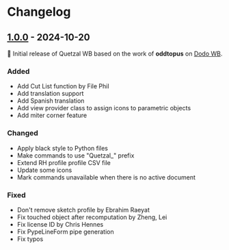 # Changelog

## [1.0.0] - 2024-10-20

🌱 Initial release of Quetzal WB based on the work of **oddtopus** on [Dodo WB][dodo].

### Added

- Add Cut List function by File Phil
- Add translation support
- Add Spanish translation
- Add view provider class to assign icons to parametric objects
- Add miter corner feature

### Changed

- Apply black style to Python files
- Make commands to use "Quetzal_" prefix
- Extend RH profile profile CSV file
- Update some icons
- Mark commands unavailable when there is no active document

### Fixed

- Don't remove sketch profile by Ebrahim Raeyat
- Fix touched object after recomputation by Zheng, Lei
- Fix license ID by Chris Hennes
- Fix PypeLineForm pipe generation
- Fix typos

[dodo]: https://github.com/oddtopus/dodo
[1.0.0]: https://github.com/EdgarJRobles/dodo/releases/tag/V1.0.0RC2

